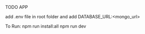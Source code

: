 TODO APP

add .env file in root folder and add DATABASE_URL:<mongo_url>

To Run: 
 npm run install:all 
 npm run dev

